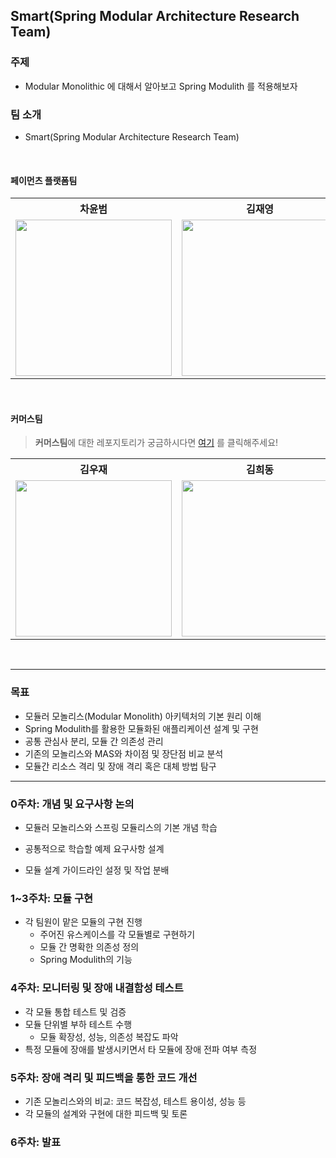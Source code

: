 ## Smart(Spring Modular Architecture Research Team)

### 주제

* Modular Monolithic 에 대해서 알아보고 Spring Modulith 를 적용해보자


### 팀 소개

* Smart(Spring Modular Architecture Research Team)

<br/>

#### 페이먼츠 플랫폼팀

<table align="center">
    <th align="center">차윤범</th>
    <th align="center">김재영</th>
    <th align="center">문준용</th>
    <th align="center">조상준</th>
    <th align="center">최윤한</th>
    <tr>
        <td align="center">
            <a href="https://github.com/char-yb"><img src="https://github.com/char-yb.png" width="250"/></a>
        </td>
        <td align="center">
            <a href="https://github.com/jaeyeong951"><img src="https://github.com/jaeyeong951.png" width="250"/></a>
        </td>
        <td align="center">
            <a href="https://github.com/devfancy"><img src="https://github.com/devfancy.png" width="250"/></a>
        </td>
        <td align="center">
            <a href="https://github.com/sangjun121"><img src="https://github.com/sangjun121.png" width="250"/></a>
        </td>
        <td align="center">
            <a href="https://github.com/unanchoi"><img src="https://github.com/unanchoi.png" width="250"/></a>
        </td>
    </tr>
</table>

<br/>

#### 커머스팀

> **커머스팀**에 대한 레포지토리가 궁금하시다면 [여기](https://github.com/sipe-team/3-2_smart_commerce) 를 클릭해주세요!

<table align="center">
    <th align="center">김우재</th>
    <th align="center">김희동</th>
    <th align="center">허정화</th>
    <th align="center">서영학</th>
    <th align="center">장준환</th>
    <th align="center">유지예</th>
    <tr>
        <td align="center">
            <a href="https://github.com/kwj1270"><img src="https://github.com/kwj1270.png" width="250"/></a>
        </td>
        <td align="center">
            <a href="https://github.com/ruthetum"><img src="https://github.com/ruthetum.png" width="250"/></a>
        </td>
        <td align="center">
            <a href="https://github.com/hoa0217"><img src="https://github.com/hoa0217.png" width="250"/></a>
        </td>
        <td align="center">
            <a href="https://github.com/inspire12"><img src="https://github.com/inspire12.png" width="250"/></a>
        </td>
        <td align="center">
            <a href="https://github.com/itschrisjang"><img src="https://github.com/itschrisjang.png" width="250"/></a>
        </td>
        <td align="center">
            <a href="https://github.com/yujiyea"><img src="https://github.com/yujiyea.png" width="250"/></a>
        </td>
    </tr>
</table>

<br/>


---

### 목표

* 모듈러 모놀리스(Modular Monolith) 아키텍처의 기본 원리 이해
* Spring Modulith를 활용한 모듈화된 애플리케이션 설계 및 구현
* 공통 관심사 분리, 모듈 간 의존성 관리
* 기존의 모놀리스와 MAS와 차이점 및 장단점 비교 분석
* 모듈간 리소스 격리 및 장애 격리 혹은 대체 방법 탐구

---

### 0주차: 개념 및 요구사항 논의

* 모듈러 모놀리스와 스프링 모듈리스의 기본 개념 학습

* 공통적으로 학습할 예제 요구사항 설계

* 모듈 설계 가이드라인 설정 및 작업 분배


### 1~3주차: 모듈 구현

* 각 팀원이 맡은 모듈의 구현 진행
    * 주어진 유스케이스를 각 모듈별로 구현하기
    * 모듈 간 명확한 의존성 정의
    * Spring Modulith의 기능


### 4주차: 모니터링 및 장애 내결함성 테스트

* 각 모듈 통합 테스트 및 검증
* 모듈 단위별 부하 테스트 수행
    * 모듈 확장성, 성능, 의존성 복잡도 파악
* 특정 모듈에 장애를 발생시키면서 타 모듈에 장애 전파 여부 측정


### 5주차: 장애 격리 및 피드백을 통한 코드 개선

* 기존 모놀리스와의 비교: 코드 복잡성, 테스트 용이성, 성능 등
* 각 모듈의 설계와 구현에 대한 피드백 및 토론


### 6주차: 발표
